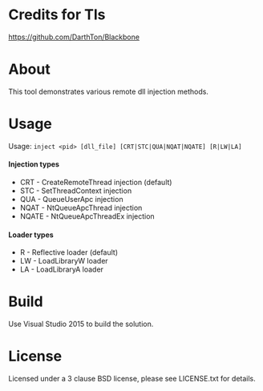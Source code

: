 # Credits for Tls
https://github.com/DarthTon/Blackbone

# About

This tool demonstrates various remote dll injection methods.

# Usage

Usage: `inject <pid> [dll_file] [CRT|STC|QUA|NQAT|NQATE] [R|LW|LA]`

#### Injection types
* CRT   - CreateRemoteThread injection (default)
* STC   - SetThreadContext injection
* QUA   - QueueUserApc injection
* NQAT  - NtQueueApcThread injection
* NQATE - NtQueueApcThreadEx injection

#### Loader types
* R     - Reflective loader (default)
* LW    - LoadLibraryW loader
* LA    - LoadLibraryA loader

# Build

Use Visual Studio 2015 to build the solution.
	
License
=======

Licensed under a 3 clause BSD license, please see LICENSE.txt for details.
